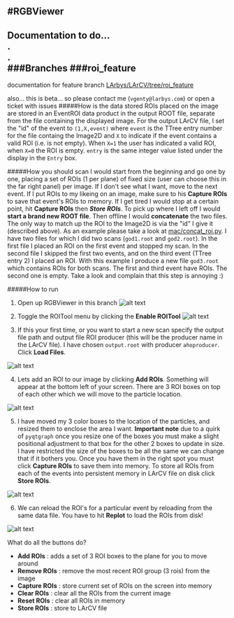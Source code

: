 #RGBViewer
------
Documentation to do...  
.  
.  
###Branches
###roi_feature 
------
documentation for feature branch [LArbys/LArCV/tree/roi_feature](https://github.com/LArbys/LArCV/tree/roi_feature)

also... this is beta... so please contact me (`vgenty@larbys.com`) or open a ticket with issues 
#####How is the data stored
ROIs placed on the image are stored in an EventROI data product in the output ROOT file, separate from the file containing the displayed image. For the output LArCV file, I set the "id" of the event to `(1,X,event)` where `event` is the TTree entry number for the file containg the Image2D and `X` to indicate if the event contains a valid ROI (i.e. is not empty). When `X=1` the user has indicated a valid ROI, when `X=0` the ROI is empty. `entry` is the same integer value listed under the display in the `Entry` box. 

#####How you should scan
I would start from the beginning and go one by one, placing a set of ROIs (1 per plane) of fixed size (user can choose this in the far right panel) per image. If I don't see what I want, move to the next event. If I put ROIs to my likeing on an image, make sure to his **Capture ROIs** to save that event's ROIs to memory. If I get tired I would stop at a certain point, hit **Capture ROIs** then ***Store ROIs***. To pick up where I left off I would **start a brand new ROOT file**. Then offline I would **concatenate** the two files. The only way to match up the ROI to the Image2D is via the "id" I give it (described above). As an example please take a look at [mac/concat_roi.py](https://github.com/LArbys/LArCV/blob/roi_feature/mac/mac/concat_roi.py). I have two files for which I did two scans (`god1.root` and `god2.root`). In the first file I placed an ROI on the first event and stopped my scan. In the second file I skipped the first two events, and on the third event (TTree entry 2) I placed an ROI. With this example I produce a new file `god3.root` which contains ROIs for both scans. The first and third event have ROIs. The second one is empty. Take a look and complain that this step is annoying :)

#####How to run
1. Open up RGBViewer in this branch
![alt text](http://www.nevis.columbia.edu/~vgenty/public/_____1.png "1")

2. Toggle the ROITool menu by clicking the **Enable ROITool**
![alt text](http://www.nevis.columbia.edu/~vgenty/public/_____2.png "2")
 
3. If this your first time, or you want to start a new scan specify the output file path and output file ROI producer (this will be the producer name in the LArCV file). I have chosen `output.root` with producer `ahoproducer`. Click **Load Files**.

![alt text](http://www.nevis.columbia.edu/~vgenty/public/_____3.png "3")

4. Lets add an ROI to our image by clicking **Add ROIs**. Something will appear at the bottom left of your screen. There are 3 ROI boxes on top of each other which we will move to the particle location.

![alt text](http://www.nevis.columbia.edu/~vgenty/public/_____4.png "4")

5. I have moved my 3 color boxes to the location of the particles, and resized them to enclose the area I want. **Important note** due to a quirk of `pyqtgraph` once you resize one of the boxes you must make a slight positional adjustment to that box for the other 2 boxes to update in size. I have restricted the size of the boxes to be all the same we can change that if it bothers you. Once you have them in the right spot you must click **Capture ROIs** to save them into memory. To store all ROIs from each of the events into persistent memory in LArCV file on disk click **Store ROIs**.

![alt text](http://www.nevis.columbia.edu/~vgenty/public/_____5.png "5")

6. We can reload the ROI's for a particular event by reloading from the same data file. You have to hit **Replot** to load the ROIs from disk!

![alt text](http://www.nevis.columbia.edu/~vgenty/public/_____6.png "6")


What do all the buttons do?

* **Add ROIs** : adds a set of 3 ROI boxes to the plane for you to move around
* **Remove ROIs** : remove the most recent ROI group (3 rois) from the image
* **Capture ROIs** : store current set of ROIs on the screen into memory
* **Clear ROIs** : clear all the ROIs from the current image
* **Reset ROIs** : clear all ROIs in memory
* **Store ROIs** : store to LArCV file

